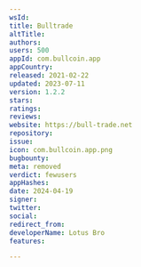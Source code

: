 ```yaml
---
wsId: 
title: Bulltrade
altTitle: 
authors: 
users: 500
appId: com.bullcoin.app
appCountry: 
released: 2021-02-22
updated: 2023-07-11
version: 1.2.2
stars: 
ratings: 
reviews: 
website: https://bull-trade.net
repository: 
issue: 
icon: com.bullcoin.app.png
bugbounty: 
meta: removed
verdict: fewusers
appHashes: 
date: 2024-04-19
signer: 
twitter: 
social: 
redirect_from: 
developerName: Lotus Bro
features: 

---
```


